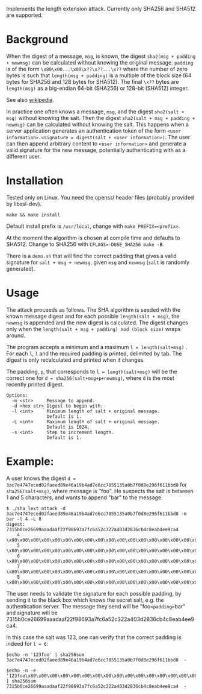 Implements the length extension attack. Currently only SHA256 and SHA512 are supported.

# Background

When the digest of a message, `msg`, is known, the digest `sha2(msg + padding + newmsg)` can be calculated without knowing the original message.
`padding` is of the form `\x80\x00...\x00\x??\x??...\x??` where the number of zero bytes is such that `length(msg + padding)` is a multiple of the block size (64 bytes for SHA256 and 128 bytes for SHA512). The final `\x??` bytes are `length(msg)` as a big-endian 64-bit (SHA256) or 128-bit (SHA512) integer.

See also [wikipedia](https://en.wikipedia.org/wiki/Length_extension_attack).

In practice one often knows a message, `msg`, and the digest `sha2(salt + msg)` without knowing the salt. Then the digest `sha2(salt + msg + padding + newmsg)` can be calculated without knowing the salt. This happens when a server application generates an authentication token of the form `<user information>.<signature = digest(salt + <user information>)`. The user can then append arbitrary content to `<user information>` and generate a valid signature for the new message, potentially authenticating with as a different user.

# Installation

Tested only on Linux. You need the openssl header files (probably provided by libssl-dev).

```
make && make install
```

Default install prefix is `/usr/local`, change with `make PREFIX=<prefix>`.

At the moment the algorithm is chosen at compile time and defaults to SHA512. Change to SHA256 with `CFLAGS=-DUSE_SHA256 make -B`.

There is a `demo.sh` that will find the correct padding that gives a valid signature for `salt + msg + newmsg`, given `msg` and `newmsg` (`salt` is randomly generated).

# Usage

The attack proceeds as follows. The SHA algorithm is seeded with the known message digest and for each possible `length(salt + msg)`, the `newmsg` is appended and the new digest is calculated. The digest changes only when the `length(salt + msg + padding) mod (block size)` wraps around.

The program accepts a minimum and a maximum `l = length(salt+msg)` . For each `l`, `l` and the required padding is printed, delimited by tab. The digest is only recalculated and printed when it changes.

The padding, `p`, that corresponds to `l = length(salt+msg)` will be the correct one for `d = sha256(salt+msg+p+newmsg)`, where `d` is the most recently printed digest.

```
Options:
  -m <str>     Message to append.
  -d <hex str> Digest to begin with.
  -l <int>     Minimum length of salt + original message.
               Default is 1.
  -L <int>     Maximum length of salt + original message.
               Default is 1024.
  -s <int>     Step to increment length.
               Default is 1.
```

# Example:

A user knows the digest `d = 3ac7e4747eced02faeed89e46a19b4ad7e6cc7855135a0b7f0d8e296f611bbd8` for `sha256(salt+msg)`, where message is "foo". He suspects the salt is between 1 and 5 characters, and wants to append "bar" to the message.
```
$ ./sha_lext_attack -d 3ac7e4747eced02faeed89e46a19b4ad7e6cc7855135a0b7f0d8e296f611bbd8 -m bar -l 4 -L 8
digest:	7315b0ce26699aaadaaf22f98693a7fc6a52c322a403d2836cb4c8eab4ee9ca4
    4	\x80\x00\x00\x00\x00\x00\x00\x00\x00\x00\x00\x00\x00\x00\x00\x00\x00\x00\x00\x00\x00\x00\x00\x00\x00\x00\x00\x00\x00\x00\x00\x00\x00\x00\x00\x00\x00\x00\x00\x00\x00\x00\x00\x00\x00\x00\x00\x00\x00\x00\x00\x00\x00\x00\x00\x00\x00\x00\x00\x20
    5	\x80\x00\x00\x00\x00\x00\x00\x00\x00\x00\x00\x00\x00\x00\x00\x00\x00\x00\x00\x00\x00\x00\x00\x00\x00\x00\x00\x00\x00\x00\x00\x00\x00\x00\x00\x00\x00\x00\x00\x00\x00\x00\x00\x00\x00\x00\x00\x00\x00\x00\x00\x00\x00\x00\x00\x00\x00\x00\x28
    6	\x80\x00\x00\x00\x00\x00\x00\x00\x00\x00\x00\x00\x00\x00\x00\x00\x00\x00\x00\x00\x00\x00\x00\x00\x00\x00\x00\x00\x00\x00\x00\x00\x00\x00\x00\x00\x00\x00\x00\x00\x00\x00\x00\x00\x00\x00\x00\x00\x00\x00\x00\x00\x00\x00\x00\x00\x00\x30
    7	\x80\x00\x00\x00\x00\x00\x00\x00\x00\x00\x00\x00\x00\x00\x00\x00\x00\x00\x00\x00\x00\x00\x00\x00\x00\x00\x00\x00\x00\x00\x00\x00\x00\x00\x00\x00\x00\x00\x00\x00\x00\x00\x00\x00\x00\x00\x00\x00\x00\x00\x00\x00\x00\x00\x00\x00\x38
    8	\x80\x00\x00\x00\x00\x00\x00\x00\x00\x00\x00\x00\x00\x00\x00\x00\x00\x00\x00\x00\x00\x00\x00\x00\x00\x00\x00\x00\x00\x00\x00\x00\x00\x00\x00\x00\x00\x00\x00\x00\x00\x00\x00\x00\x00\x00\x00\x00\x00\x00\x00\x00\x00\x00\x00\x40
```

The user needs to validate the signature for each possible padding, by sending it to the black box which knows the secret salt, e.g. the authentication server. The message they send will be "foo`<padding>`bar" and signature will be 7315b0ce26699aaadaaf22f98693a7fc6a52c322a403d2836cb4c8eab4ee9ca4.

In this case the salt was 123, one can verify that the correct padding is indeed for `l = 6`:
```
$echo -n '123foo' | sha256sum 
3ac7e4747eced02faeed89e46a19b4ad7e6cc7855135a0b7f0d8e296f611bbd8  -

$echo -n -e '123foo\x80\x00\x00\x00\x00\x00\x00\x00\x00\x00\x00\x00\x00\x00\x00\x00\x00\x00\x00\x00\x00\x00\x00\x00\x00\x00\x00\x00\x00\x00\x00\x00\x00\x00\x00\x00\x00\x00\x00\x00\x00\x00\x00\x00\x00\x00\x00\x00\x00\x00\x00\x00\x00\x00\x00\x00\x00\x30bar' | sha256sum
7315b0ce26699aaadaaf22f98693a7fc6a52c322a403d2836cb4c8eab4ee9ca4  -
```

